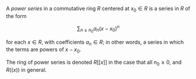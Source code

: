 A *power series* in a commutative ring $R$ centered at $x_0 \in R$ is a series in $R$ of the form

$$
\sum_{n \geq n_0} a_n (x - x_0)^n
$$

for each $x \in R$, with coefficients $a_n \in R$; in other words, a series in which the terms are powers of $x - x_0$.

The ring of power series is denoted $R[[x]]$ in the case that all $n_0 \geq 0$, and $R((x))$ in general.
